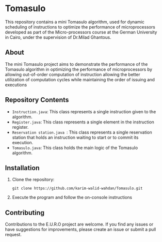 # Tomasulo

This repository contains a mini Tomasulo algorithm, used for dynamic scheduling of instructions to optimize the performance of microprocessors developed as part of the Micro-processors course at the German University in Cairo, under the supervision of Dr.Milad Ghantous. 

## About
The mini Tomasulo project aims to demonstrate the performance of the Tomasulo algorithm in optimizing the performance of microprocessors by allowing out-of-order computation of instruction allowing the better utilization of computation cycles while maintaining the order of issuing and executions 

## Repository Contents

- `Instruction.java`: This class represents a single instruction given to the algorithm.
- `Register.java`: This class represents a single element in the instruction register.  
- `Reservation station.java `: This class represents a single reservation station that holds an instruction waiting to start or to commit its execution.
- `Tomasulo.java`: This class holds the main logic of the Tomasulo algorithm.


## Installation

1. Clone the repository:
   ```
   git clone https://github.com/karim-walid-wahdan/Tomasulo.git
   ```
2. Execute the program and follow the on-console instructions
## Contributing

Contributions to the E.U.R.O project are welcome. If you find any issues or have suggestions for improvements, please create an issue or submit a pull request.
